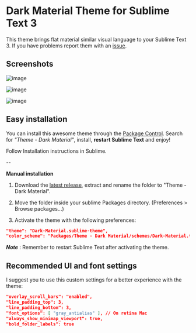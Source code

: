 # Dark Material Theme for Sublime Text 3
This theme brings flat material similar visual language to your Sublime Text 3. If you have problems report them with an [issue](https://github.com/artifactdev/Theme-Dark-Material/issues).

## Screenshots

![image](https://raw.githubusercontent.com/artifactdev/Theme-Dark-Material/master/assets/dark-material-1.png)

![image](https://raw.githubusercontent.com/artifactdev/Theme-Dark-Material/master/assets/dark-material-2.png)

![image](https://raw.githubusercontent.com/artifactdev/Theme-Dark-Material/master/assets/dark-material-3.png)

## Easy installation
You can install this awesome theme through the [Package Control](https://packagecontrol.io/installation). Search for *"Theme - Dark Material"*, install, **restart Sublime Text** and enjoy!

Follow Installation instructions in Sublime.

--

**Manual installation**

1. Download the [latest release](https://github.com/artifactdev/Theme-Dark-Material/releases/latest), extract and rename the folder to "Theme - Dark Material".

2. Move the folder inside your sublime Packages directory. (Preferences > Browse packages...)

3. Activate the theme with the following preferences:

```json
"theme": "Dark-Material.sublime-theme",
"color_scheme": "Packages/Theme - Dark Material/schemes/Dark-Material.tmTheme",
```

***Note*** : Remember to restart Sublime Text after activating the theme.

## Recommended UI and font settings
I suggest you to use this custom settings for a better experience with the theme:

```json
"overlay_scroll_bars": "enabled",
"line_padding_top": 3,
"line_padding_bottom": 3,
"font_options": [ "gray_antialias" ], // On retina Mac
"always_show_minimap_viewport": true,
"bold_folder_labels": true
```
